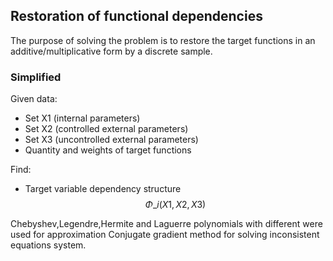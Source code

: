 ## Restoration of functional dependencies
The purpose of solving the problem is to restore the target functions in an additive/multiplicative form by a discrete sample.
### Simplified 
Given data:
- Set X1 (internal parameters)
- Set X2 (controlled external parameters)
- Set X3 (uncontrolled external parameters)
- Quantity and weights of target functions
  
Find: 
- Target variable dependency structure $$ Φ\_i(X1,X2,X3) $$

Chebyshev,Legendre,Hermite and Laguerre polynomials with different were used for approximation
Conjugate gradient method for solving inconsistent equations system.
